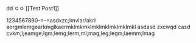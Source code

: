 dd
ㅇㅇ
[[Test Post1]]



1234567890-=-=asdxzc;lmvlar/akrl aergmlemgearkmglkaermklmkmklmklmklmklmklmkl
asdasd
zxcwqd
casd
cvkm;l;eamge;lgm;lemg;lerm;ml;mag;leg;legm;laemm;lmag